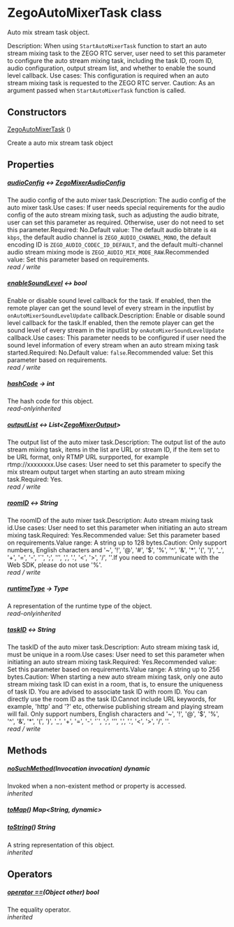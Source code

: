 


# ZegoAutoMixerTask class









<p>Auto mix stream task object.</p>
<p>Description: When using <code>StartAutoMixerTask</code> function to start an auto stream mixing task to the ZEGO RTC server, user need to set this parameter to configure the auto stream mixing task, including the task ID, room ID, audio configuration, output stream list, and whether to enable the sound level callback.
Use cases: This configuration is required when an auto stream mixing task is requested to the ZEGO RTC server.
Caution: As an argument passed when <code>StartAutoMixerTask</code> function is called.</p>




## Constructors

[ZegoAutoMixerTask](../zego_uikit_prebuilt_live_audio_room/ZegoAutoMixerTask/ZegoAutoMixerTask.md) ()

Create a auto mix stream task object   


## Properties

##### [audioConfig](../zego_uikit_prebuilt_live_audio_room/ZegoAutoMixerTask/audioConfig.md) &#8596; [ZegoMixerAudioConfig](../zego_uikit_prebuilt_live_audio_room/ZegoMixerAudioConfig-class.md)



The audio config of the auto mixer task.Description: The audio config of the auto mixer task.Use cases: If user needs special requirements for the audio config of the auto stream mixing task, such as adjusting the audio bitrate, user can set this parameter as required. Otherwise, user do not need to set this parameter.Required: No.Default value: The default audio bitrate is <code>48 kbps</code>, the default audio channel is <code>ZEGO_AUDIO_CHANNEL_MONO</code>, the default encoding ID is <code>ZEGO_AUDIO_CODEC_ID_DEFAULT</code>, and the default multi-channel audio stream mixing mode is <code>ZEGO_AUDIO_MIX_MODE_RAW</code>.Recommended value: Set this parameter based on requirements.  
_<span class="feature">read / write</span>_



##### [enableSoundLevel](../zego_uikit_prebuilt_live_audio_room/ZegoAutoMixerTask/enableSoundLevel.md) &#8596; bool



Enable or disable sound level callback for the task. If enabled, then the remote player can get the sound level of every stream in the inputlist by <code>onAutoMixerSoundLevelUpdate</code> callback.Description: Enable or disable sound level callback for the task.If enabled, then the remote player can get the sound level of every stream in the inputlist by <code>onAutoMixerSoundLevelUpdate</code> callback.Use cases: This parameter needs to be configured if user need the sound level information of every stream when an auto stream mixing task started.Required: No.Default value: <code>false</code>.Recommended value: Set this parameter based on requirements.  
_<span class="feature">read / write</span>_



##### [hashCode](../zego_uikit_prebuilt_live_audio_room/ZegoAutoMixerTask/hashCode.md) &#8594; int



The hash code for this object.  
_<span class="feature">read-only</span><span class="feature">inherited</span>_



##### [outputList](../zego_uikit_prebuilt_live_audio_room/ZegoAutoMixerTask/outputList.md) &#8596; List&lt;[ZegoMixerOutput](../zego_uikit_prebuilt_live_audio_room/ZegoMixerOutput-class.md)>



The output list of the auto mixer task.Description: The output list of the auto stream mixing task, items in the list are URL or stream ID, if the item set to be URL format, only RTMP URL surpported, for example rtmp://xxxxxxxx.Use cases: User need to set this parameter to specify the mix stream output target when starting an auto stream mixing task.Required: Yes.  
_<span class="feature">read / write</span>_



##### [roomID](../zego_uikit_prebuilt_live_audio_room/ZegoAutoMixerTask/roomID.md) &#8596; String



The roomID of the auto mixer task.Description: Auto stream mixing task id.Use cases: User need to set this parameter when initiating an auto stream mixing task.Required: Yes.Recommended value: Set this parameter based on requirements.Value range: A string up to 128 bytes.Caution: Only support numbers, English characters and '~', '!', '@', '#', '$', '%', '^', '&amp;', '*', '(', ')', '_', '+', '=', '-', '`', ';', '’', ',', '.', '&lt;', '&gt;', '/', ''.If you need to communicate with the Web SDK, please do not use '%'.  
_<span class="feature">read / write</span>_



##### [runtimeType](../zego_uikit_prebuilt_live_audio_room/ZegoAutoMixerTask/runtimeType.md) &#8594; Type



A representation of the runtime type of the object.  
_<span class="feature">read-only</span><span class="feature">inherited</span>_



##### [taskID](../zego_uikit_prebuilt_live_audio_room/ZegoAutoMixerTask/taskID.md) &#8596; String



The taskID of the auto mixer task.Description: Auto stream mixing task id, must be unique in a room.Use cases: User need to set this parameter when initiating an auto stream mixing task.Required: Yes.Recommended value: Set this parameter based on requirements.Value range: A string up to 256 bytes.Caution: When starting a new auto stream mixing task, only one auto stream mixing task ID can exist in a room, that is, to ensure the uniqueness of task ID. You are advised to associate task ID with room ID. You can directly use the room ID as the task ID.Cannot include URL keywords, for example, 'http' and '?' etc, otherwise publishing stream and playing stream will fail. Only support numbers, English characters and '~', '!', '@', '$', '%', '^', '&amp;', '*', '(', ')', '_', '+', '=', '-', '`', ';', '’', ',', '.', '&lt;', '&gt;', '/', ''.  
_<span class="feature">read / write</span>_





## Methods

##### [noSuchMethod](../zego_uikit_prebuilt_live_audio_room/ZegoAutoMixerTask/noSuchMethod.md)(Invocation invocation) dynamic



Invoked when a non-existent method or property is accessed.  
_<span class="feature">inherited</span>_



##### [toMap](../zego_uikit_prebuilt_live_audio_room/ZegoAutoMixerTask/toMap.md)() Map&lt;String, dynamic>



  




##### [toString](../zego_uikit_prebuilt_live_audio_room/ZegoAutoMixerTask/toString.md)() String



A string representation of this object.  
_<span class="feature">inherited</span>_





## Operators

##### [operator ==](../zego_uikit_prebuilt_live_audio_room/ZegoAutoMixerTask/operator_equals.md)(Object other) bool



The equality operator.  
_<span class="feature">inherited</span>_















